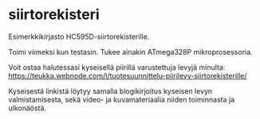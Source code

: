 # siirtorekisteri

Esimerkkikirjasto HC595D-siirtorekisterille.

Toimi viimeksi kun testasin. Tukee ainakin ATmega328P mikroprosessoria.

Voit ostaa halutessasi kyseisellä piirillä varustettuja levyjä minulta:
https://teukka.webnode.com/l/tuotesuunnittelu-piirilevy-siirtorekisterille/

Kyseisestä linkistä löytyy samalla blogikirjoitus kyseisen levyn valmistamisesta, sekä video- ja kuvamateriaalia niiden toiminnasta ja ulkonäöstä.
